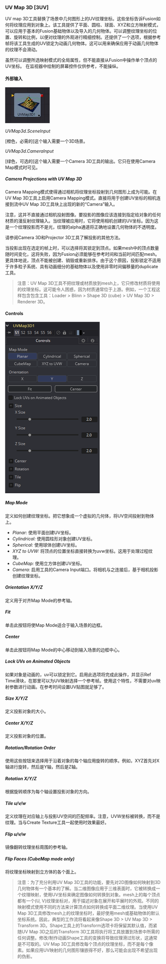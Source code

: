 ### UV Map 3D [3UV]

UV map 3D工具替换了场景中几何图形上的UV纹理坐标。这些坐标告诉Fusion如何将纹理应用到对象上。该工具提供了平面、圆柱、球面、XYZ和立方映射模式，可以应用于基本的Fusion基础物体以及导入的几何物体。可以调整纹理坐标的位置、旋转和比例，以便对纹理的外观进行精细控制。还提供了一个选项，根据参考帧将该工具生成的UV锁定为动画几何物体。这可以用来确保应用于动画几何物体的纹理不会滑动。

虽然可以调整所选映射模式的全局属性，但不能直接从Fusion中操作单个顶点的UV坐标。
在监视器中绘制的屏幕控件仅供参考，不能操纵。

#### 外部输入

 ![3UV_tile](images/3UV_tile.jpg)

*UVMap3d.SceneInput* 

[橙色，必需的]这个输入需要一个3D场景。

*UVMap3d.CameraInput* 

[绿色，可选的]这个输入需要一个Camera 3D工具的输出。它只在使用Camera Map模式时可见。

##### Camera Projections with UV Map 3D 

Camera Mapping模式使得通过相机将纹理坐标投射到几何图形上成为可能。在UV Map 3D工具上启用Camera Mapping模式。直接将用于创建UV坐标的相机连接到流中UV Map 3D工具块上出现的新的“Camera”输入。

注意，这并不直接通过相机投射图像。要投影的图像应该连接到指定给对象的任何材质的漫反射纹理输入。当纹理被应用时，它将使用相机创建的UV坐标。因为这是一个纹理投影而不是光，纹理的alpha通道将正确地设置几何物体的不透明度。

请参阅Camera 3D和Projector 3D工具了解投影的其他方法。

当投影出现在选定的帧上时，可以选择将其锁定到顶点。如果mesh中的顶点数量随时间变化，这将失败，因为Fusion必须能够在参考时间和当前时间匹配mesh。更具体地说，顶点不能被创建、销毁或重新排序。由于这个原因，投影锁定不适用于许多粒子系统、具有动画细分的基础物体以及使用非零时间偏移量的duplicate工具。

> 注意：UV Map 3D工具不把纹理或材质放到mesh上，它只修改材质将使用的纹理坐标。这可能令人困惑，因为材质通常位于上游。例如，一个工程这样包含包含工具：Loader > Blinn > Shape 3D (cube) > UV Map 3D > Renderer 3D。

#### Controls

![3UV_Controls](images/3UV_Controls.png)

##### Map Mode

定义如何创建纹理坐标。把它想象成一个虚拟的几何体，将UV空间投射到物体上。

- *Planar:* 使用平面创建UV坐标。
- *Cylindrical:* 使用圆柱形对象创建UV坐标。
- *Spherical:* 使用球体创建UV坐标。
- *XYZ to UVW:* 将顶点的位置坐标直接转换为uvw坐标。这用于处理过程纹理。
- *CubeMap:* 使用立方体创建UV坐标。
- *Camera:* 启用工具的Camera Input端口。将相机与之连接后，基于相机投影创建纹理坐标。

##### Orientation X/Y/Z

定义用于对齐Map Mode的参考轴。

##### Fit

单击此按钮将使Map Mode适合于输入场景的边框。

##### Center

单击此按钮将Map Mode的中心移动到输入场景的边框中心。

##### Lock UVs on Animated Objects

如果对象是动画的，uv可以锁定到它。启用此选项将完成此操作，并显示Ref Time滑块，在那里可以为UV映射选择一个参考帧。使用这个特性，不需要对uv映射参数进行动画。在参考时间设置UV贴图就足够了。

##### Size X/Y/Z

定义投影对象的大小。

##### Center X/Y/Z

定义投影对象的位置。

##### Rotation/Rotation Order

使用这些按钮来选择用于沿着对象的每个轴应用旋转的顺序。例如，XYZ首先对X轴进行旋转，然后是Y轴，然后是Z轴。

##### Rotation X/Y/Z

根据旋转顺序为每个轴设置投影对象的方向。

##### Tile u/v/w

定义纹理在对应轴上与投影UV空间的匹配频率。注意，UVW坐标被转换，而不是纹理。当与Create Texture工具一起使用时效果最好。

##### Flip u/v/w

镜像翻转纹理坐标周围的参考轴。

##### Flip Faces (CubeMap mode only)

将纹理坐标映射到立方体的各个面上。

> 注意：为了充分利用UV Map 3D工具的功能，要先对2D图像如何映射到3D几何物体有一个基本的了解。当二维图像应用于三维表面时，它被转换成一个纹理映射，使用UV坐标来确定图像如何转换到对象。mesh上的每个顶点都有一个(U, V)纹理坐标对，用于描述对象在展开和平展时的外观。不同的映射模式使用不同的方法来计算顶点如何转换成平面二维纹理。当使用UV Map 3D工具修改mesh上的纹理坐标时，最好使用mesh或基础物体的默认坐标系统。因此，典型的工作流将看起来像Shape 3D > UV Map 3D > Transform 3D。Shape工具上的Transform选项卡将保留其默认值，而紧随UV Map 3D之后的Transform 3D工具将执行将工具放置到场景中所需的任何调整。修改/制作动画Shape工具的变换将导致纹理滑过形状，这通常是不可取的。UV Map 3D工具修改每个顶点的纹理坐标，而不是每个像素。如果应用UV映射的几何图形镶嵌得不好，那么可能会出现不希望出现的伪影。